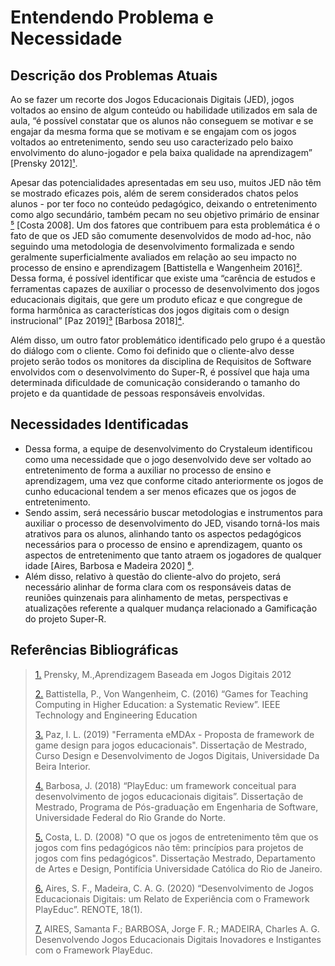 # Entendendo Problema e Necessidade

## Descrição dos Problemas Atuais

Ao se fazer um recorte dos Jogos Educacionais Digitais (JED), jogos voltados ao ensino de algum conteúdo ou habilidade utilizados em sala de aula, “é possível constatar que os alunos não conseguem se motivar e se engajar da mesma forma que se motivam e se engajam com os jogos voltados ao entretenimento, sendo seu uso caracterizado pelo baixo envolvimento do aluno-jogador e pela baixa qualidade na aprendizagem” [Prensky 2012]<a href="#l1">¹</a>.

Apesar das potencialidades apresentadas em seu uso, muitos JED não têm se mostrado eficazes pois, além de serem considerados chatos pelos alunos - por ter foco no conteúdo pedagógico, deixando o entretenimento como algo secundário, também pecam no seu objetivo primário de ensinar <a href="#l5">⁵</a> [Costa 2008]. Um dos fatores que contribuem para esta problemática é o fato de que os JED são comumente desenvolvidos de modo ad-hoc, não seguindo uma metodologia de desenvolvimento formalizada e sendo geralmente superficialmente avaliados em relação ao seu impacto no processo de ensino e aprendizagem [Battistella e Wangenheim 2016]<a href="#l2">²</a>. Dessa forma, é possível identificar que existe uma “carência de estudos e ferramentas capazes de auxiliar o processo de desenvolvimento dos jogos educacionais digitais, que gere um produto eficaz e que congregue de forma harmônica as características dos jogos digitais com o design instrucional” [Paz 2019]<a href="#l3">³</a> [Barbosa 2018]<a href="#l4">⁴</a>.

Além disso, um outro fator problemático identificado pelo grupo é a questão do diálogo com o cliente. Como foi definido que o cliente-alvo desse projeto serão todos os monitores da disciplina de Requisitos de Software envolvidos com o desenvolvimento do Super-R, é possível que haja uma determinada dificuldade de comunicação considerando o tamanho do projeto e da quantidade de pessoas responsáveis envolvidas.

## Necessidades Identificadas

- Dessa forma, a equipe de desenvolvimento do Crystaleum identificou como uma necessidade que o jogo desenvolvido deve ser voltado ao entretenimento de forma a auxiliar no processo de ensino e aprendizagem, uma vez que conforme citado anteriormente os jogos de cunho educacional tendem a ser menos eficazes que os jogos de entretenimento.
- Sendo assim, será necessário buscar metodologias e instrumentos para auxiliar o processo de desenvolvimento do JED, visando torná-los mais atrativos para os alunos, alinhando tanto os aspectos pedagógicos necessários para o processo de ensino e aprendizagem, quanto os aspectos de entretenimento que tanto atraem os jogadores de qualquer idade [Aires, Barbosa e Madeira 2020] <a href="#l6">⁶</a>.
- Além disso, relativo à questão do cliente-alvo do projeto, será necessário alinhar de forma clara com os responsáveis datas de reuniões quinzenais para alinhamento de metas, perspectivas e atualizações referente a qualquer mudança relacionado a Gamificação do projeto Super-R.

## Referências Bibliográficas

> <a id="l1" href="#anchor_1">1.</a>  Prensky, M.,Aprendizagem Baseada em Jogos Digitais 2012
>
><a id="l2" href="#anchor_2">2.</a>  Battistella, P., Von Wangenheim, C. (2016) “Games for Teaching Computing in Higher
Education: a Systematic Review”. IEEE Technology and Engineering Education
>
><a id="l3" href="#anchor_3">3.</a>  Paz, I. L. (2019) "Ferramenta eMDAx - Proposta de framework de game design para
jogos educacionais". Dissertação de Mestrado, Curso Design e Desenvolvimento de
Jogos Digitais, Universidade Da Beira Interior.
>
><a id="l4" href="#anchor_4">4.</a> Barbosa, J. (2018) “PlayEduc: um framework conceitual para desenvolvimento de jogos
educacionais digitais”. Dissertação de Mestrado, Programa de Pós-graduação em
Engenharia de Software, Universidade Federal do Rio Grande do Norte.
>
><a id="l5" href="#anchor_5">5.</a> Costa, L. D. (2008) "O que os jogos de entretenimento têm que os jogos com fins
pedagógicos não têm: princípios para projetos de jogos com fins pedagógicos".
Dissertação Mestrado, Departamento de Artes e Design, Pontifícia Universidade
Católica do Rio de Janeiro.
>
><a id="l6" href="#anchor_6">6.</a> Aires, S. F., Madeira, C. A. G. (2020) “Desenvolvimento de Jogos Educacionais Digitais:
um Relato de Experiência com o Framework PlayEduc”. RENOTE, 18(1).
>
><a id="l7" href="#anchor_7">7.</a> AIRES, Samanta F.; BARBOSA, Jorge F. R.; MADEIRA, Charles A. G. Desenvolvendo Jogos Educacionais Digitais Inovadores e Instigantes com o Framework PlayEduc. 
>

